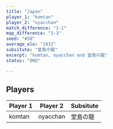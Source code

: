 ```yaml
---
title: "Japan"
player_1: "komtan"
player_2: "oyacchan"
match_difference: "1-1"
map_difference: "3-3"
seed: "#38"
average_elo: "1832"
subsitute: "堂島の龍"
excerpt: "komtan, oyacchan and 堂島の龍"
status: "DNQ"

---
```

## Players

| Player 1 | Player 2 | Subsitute |
| -- | -- | -- |
| komtan | oyacchan | 堂島の龍 |
